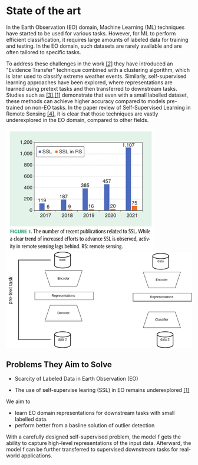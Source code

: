 # State of the art


In the Earth Observation (EO) domain, Machine Learning (ML) techniques have started to be used for various tasks. However, for ML to perform efficient classification, it requires large amounts of labeled data for training and testing. In the EO domain, such datasets are rarely available and are often tailored to specific tasks.

To address these challenges in the work [[2]](https://doi.org/10.48550/arXiv.2005.07243) they have introduced an "Evidence Transfer" technique combined with a clustering algorithm, which is later used to classify extreme weather events. Similarly, self-supervised learning approaches have been explored, where representations are learned using pretext tasks and then transferred to downstream tasks. Studies such as [[3]](https://doi.org/10.48550/arXiv.2010.00882),[[1]](https://ieeexplore.ieee.org/document/9553741?utm_source=chatgpt.com) demonstrate that even with a small labelled dataset, these methods can achieve higher accuracy compared to models pre-trained on non-EO tasks. In the paper review of Self-Supervised Learning
in Remote Sensing [[4]](https://doi.org/10.1109/MGRS.2022.3198244), it is clear that those techniques are vastly underexplored in the EO domain, compared to other fields. 

<img src="Screenshot from 2025-02-13 18-53-37.png" alt="SSL statistics" width="400">

<img src="Untitled Diagram-Page-8.drawio.png" alt="Model overview" width="600">


## Problems They Aim to Solve

 - Scarcity of Labeled Data in Earth Observation (EO)

 - The use of self-supervise learing (SSL) in EO remains underexplored [[1]](https://ieeexplore.ieee.org/document/9553741?utm_source=chatgpt.com)

We aim to 
 - learn EO domain representations for downstream tasks with small labelled data.
 - perform better from a basline solution of outlier detection

With a carefully designed self-supervised problem, the model f gets the ability to capture high-level representations of the input data. Afterward, the model f can be further transferred to supervised downstream tasks for real-world applications.

